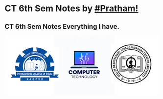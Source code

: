 # CT 6th Sem Notes by <a href="https://github.com/sinister-virus/CT_6th_Sem_Notes.git"> #Pratham! </a>
## CT 6th Sem Notes Everything I have.
![PCE CT RTMNU](PCECTRTMNU.png  "PCE CT RTMNU") 
